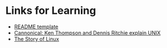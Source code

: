 # Links for Learning

* [README template](https://gist.github.com/PurpleBooth/109311bb0361f32d87a2)
* [Cannonical: Ken Thompson and Dennis Ritchie explain UNIX](https://www.youtube.com/watch?v=XvDZLjaCJuw)
* [The Story of Linux](https://www.youtube.com/watch?v=XMm0HsmOTFI)

